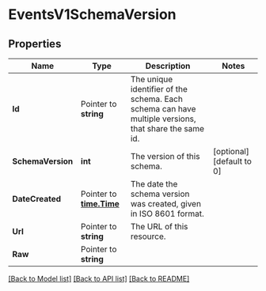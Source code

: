 # EventsV1SchemaVersion

## Properties

Name | Type | Description | Notes
------------ | ------------- | ------------- | -------------
**Id** | Pointer to **string** | The unique identifier of the schema. Each schema can have multiple versions, that share the same id. |
**SchemaVersion** | **int** | The version of this schema. |[optional] [default to 0]
**DateCreated** | Pointer to [**time.Time**](time.Time.md) | The date the schema version was created, given in ISO 8601 format. |
**Url** | Pointer to **string** | The URL of this resource. |
**Raw** | Pointer to **string** |  |

[[Back to Model list]](../README.md#documentation-for-models) [[Back to API list]](../README.md#documentation-for-api-endpoints) [[Back to README]](../README.md)


